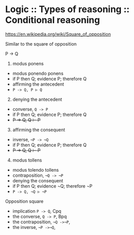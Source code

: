 # Logic :: Types of reasoning :: Conditional reasoning

https://en.wikipedia.org/wiki/Square_of_opposition

Similar to the square of opposition

P -> Q
1. modus ponens
  - modus ponendo ponens
  - if P then Q; evidence P; therefore Q
  - affirming the antecedent
  - `P -> Q, P ⊢ Q`
2. denying the antecedent
  - converse, `Q -> P`
  - if P then Q; evidence P; therefore Q
  - ~~P -> Q, Q ⊢ P~~
3. affirming the consequent
  - inverse, `¬P -> ¬Q`
  - if P then Q; evidence P; therefore Q
  - ~~P -> Q, Q ⊢ P~~
4. modus tollens
  - modus tolendo tollens
  - contraposition, `¬Q -> ¬P`
  - denying the consequent
  - if P then Q; evidence ¬Q; therefore ¬P
  - `P -> Q, ¬Q ⊢ ¬P`


Opposition square
- implication          `P -> Q`, Cpq
- the converse,        `Q -> P`, Bpq
- the contraposition, `¬Q ->¬P`, 
- the inverse,        `¬P ->¬Q`, 
